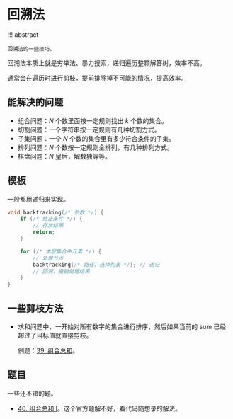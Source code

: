 # 回溯法

!!! abstract

    回溯法的一些技巧。

回溯法本质上就是穷举法、暴力搜索，递归遍历整颗解答树，效率不高。

通常会在遍历时进行剪枝，提前排除掉不可能的情况，提高效率。

## 能解决的问题

- 组合问题：$N$ 个数里面按一定规则找出 $k$ 个数的集合。
- 切割问题：一个字符串按一定规则有几种切割方式。
- 子集问题：一个 $N$ 个数的集合里有多少符合条件的子集。
- 排列问题：$N$ 个数按一定规则全排列，有几种排列方式。
- 棋盘问题：$N$ 皇后，解数独等等。

## 模板

一般都用递归来实现。

``` cpp
void backtracking(/* 参数 */) {
    if (/* 终止条件 */) {
        // 存放结果
        return;
    }

    for (/* 本层集合中元素 */) {
        // 处理节点
        backtracking(/* 路径，选择列表 */); // 递归
        // 回溯，撤销处理结果
    }
}
```

## 一些剪枝方法

- 求和问题中，一开始对所有数字的集合进行排序，然后如果当前的 sum 已经超过了目标值就直接剪枝。

    例题：[39. 组合总和](https://leetcode.cn/problems/combination-sum/)。

## 题目

一些还不错的题。

- [40. 组合总和II](https://leetcode.cn/problems/combination-sum-ii/)。这个官方题解不好，看代码随想录的解法。
